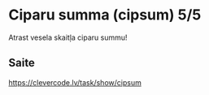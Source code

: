 # Ciparu summa (cipsum) 5/5
Atrast vesela skaitļa ciparu summu!
## Saite
https://clevercode.lv/task/show/cipsum